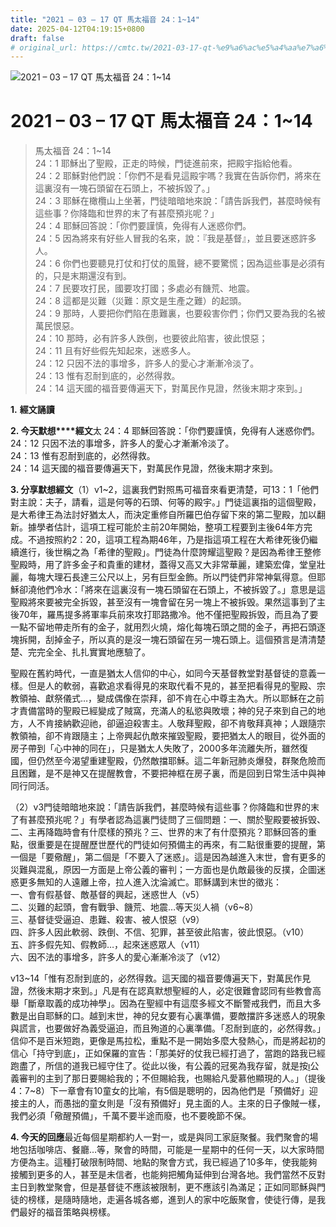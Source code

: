 ```yaml
---
title: "2021 – 03 – 17 QT 馬太福音 24：1~14"
date: 2025-04-12T04:19:15+0800
draft: false
# original_url: https://cmtc.tw/2021-03-17-qt-%e9%a6%ac%e5%a4%aa%e7%a6%8f%e9%9f%b3-24%ef%bc%9a114
---
```


![2021 – 03 – 17 QT 馬太福音 24：1\~14](/images/qt.jpg   "2021 – 03 – 17 QT 馬太福音 24：1\~14")

# 2021 – 03 – 17 QT 馬太福音 24：1\~14

> 馬太福音 24：1\~14  
> 24：1 耶穌出了聖殿，正走的時候，門徒進前來，把殿宇指給他看。  
> 24：2 耶穌對他們說：「你們不是看見這殿宇嗎？我實在告訴你們，將來在這裏沒有一塊石頭留在石頭上，不被拆毀了。」  
> 24：3 耶穌在橄欖山上坐著，門徒暗暗地來說：「請告訴我們，甚麼時候有這些事？你降臨和世界的末了有甚麼預兆呢？」  
> 24：4 耶穌回答說：「你們要謹慎，免得有人迷惑你們。  
> 24：5 因為將來有好些人冒我的名來，說：『我是基督』，並且要迷惑許多人。  
> 24：6 你們也要聽見打仗和打仗的風聲，總不要驚慌；因為這些事是必須有的，只是末期還沒有到。  
> 24：7 民要攻打民，國要攻打國；多處必有饑荒、地震。  
> 24：8 這都是災難（災難：原文是生產之難）的起頭。  
> 24：9 那時，人要把你們陷在患難裏，也要殺害你們；你們又要為我的名被萬民恨惡。  
> 24：10 那時，必有許多人跌倒，也要彼此陷害，彼此恨惡；  
> 24：11 且有好些假先知起來，迷惑多人。  
> 24：12 只因不法的事增多，許多人的愛心才漸漸冷淡了。  
> 24：13 惟有忍耐到底的，必然得救。  
> 24：14 這天國的福音要傳遍天下，對萬民作見證，然後末期才來到。」

**1.** **經文誦讀**

**2. 今天默想****經文**太 24：4 耶穌回答說：「你們要謹慎，免得有人迷惑你們。  
24：12 只因不法的事增多，許多人的愛心才漸漸冷淡了。  
24：13 惟有忍耐到底的，必然得救。  
24：14 這天國的福音要傳遍天下，對萬民作見證，然後末期才來到。

**3. 分享默想經文**（1）v1\~2，這裏我們對照馬可福音來看更清楚，可13：1「他們對主說：夫子，請看，這是何等的石頭、何等的殿宇。」門徒這裏指的這個聖殿，是大希律王為法討好猶太人，而決定重修自所羅巴伯存留下來的第二聖殿，加以翻新。據學者估計，這項工程可能於主前20年開始，整項工程要到主後64年方完成。不過按照約2：20，這項工程為期46年，乃是指這項工程在大希律死後仍繼續進行，後世稱之為「希律的聖殿」。門徒為什麼誇耀這聖殿？是因為希律王整修聖殿時，用了許多金子和貴重的建材，蓋得又高又大非常華麗，建築宏偉，堂皇壯麗，每塊大理石長達三公尺以上，另有巨型金飾。所以門徒們非常神氣得意。但耶穌卻澆他們冷水：「將來在這裏沒有一塊石頭留在石頭上，不被拆毀了。」意思是這聖殿將來要被完全拆毀，甚至沒有一塊會留在另一塊上不被拆毁。果然這事到了主後70年，羅馬提多將軍率兵前來攻打耶路撒冷。他不僅把聖殿拆毁，而且為了要一點不留地帶走所有的金子，就用烈火燒，熔化每塊石頭之間的金子，再把石頭逐塊拆開，刮掉金子，所以真的是沒一塊石頭留在另一塊石頭上。這個預言是清清楚楚、完完全全、扎扎實實地應驗了。

聖殿在舊約時代，一直是猶太人信仰的中心，如同今天基督教堂對基督徒的意義一樣。但是人的軟弱，喜歡追求看得見的來取代看不見的，甚至把看得見的聖殿、宗教領袖、獻祭儀式…，變成偶像在崇拜，卻不肯在心中尊主為大。所以耶穌在之前才責備當時的聖殿已經變成了賊窩，充滿人的私慾與敗壞；神的兒子來到自己的地方，人不肯接納歡迎祂，卻逼迫殺害主。人敬拜聖殿，卻不肯敬拜真神；人跟隨宗教領袖，卻不肯跟隨主；上帝興起仇敵來摧毀聖殿，要把猶太人的眼目，從外面的房子帶到「心中神的同在」，只是猶太人失敗了，2000多年流離失所，雖然復國，但仍然至今渴望重建聖殿，仍然敵擋耶穌。這二年新冠肺炎爆發，群聚危險而且困難，是不是神又在提醒教會，不要把神框在房子裏，而是回到日常生活中與神同行同活。

（2）v3門徒暗暗地來說：「請告訴我們，甚麼時候有這些事？你降臨和世界的末了有甚麼預兆呢？」有學者認為這裏門徒問了三個問題：一、關於聖殿要被拆毁、二、主再降臨時會有什麼樣的預兆？三、世界的末了有什麼預兆？耶穌回答的重點，很重要是在提醒歷世歷代的門徒如何預備主的再來，有二點很重要的提醒，第一個是「要儆醒」，第二個是「不要入了迷惑」。這是因為越進入末世，會有更多的災難與混亂，原因一方面是上帝公義的審判；一方面也是仇敵最後的反撲，企圖迷惑更多無知的人遠離上帝，拉人進入沈淪滅亡。耶穌講到末世的徵兆：  
一、會有假基督、敵基督的興起，迷惑世人（v5）  
二、災難的起頭，會有戰爭、饑荒、地震…等天災人禍（v6\~8）  
三、基督徒受逼迫、患難、殺害、被人恨惡（v9）  
四、許多人因此軟弱、跌倒、不信、犯罪，甚至彼此陷害，彼此恨惡。（v10）  
五、許多假先知、假教師…，起來迷惑眾人（v11）  
六、因不法的事增多，許多人的愛心漸漸冷淡了（v12）

v13\~14「惟有忍耐到底的，必然得救。這天國的福音要傳遍天下，對萬民作見證，然後末期才來到。」凡是有在認真默想聖經的人，必定很難會認同有些教會高舉「斷章取義的成功神學」。因為在聖經中有這麼多經文不斷警戒我們，而且大多數是出自耶穌的口。越到末世，神的兒女要有心裏準備，要敵擋許多迷惑人的現象與謊言，也要做好為義受逼迫，而且殉道的心裏準備。「忍耐到底的，必然得救。」信仰不是百米短跑，更像是馬拉松，重點不是一開始多麼大發熱心，而是將起初的信心「持守到底」，正如保羅的宣告：「那美好的仗我已經打過了，當跑的路我已經跑盡了，所信的道我已經守住了。從此以後，有公義的冠冕為我存留，就是按公義審判的主到了那日要賜給我的；不但賜給我，也賜給凡愛慕他顯現的人。」（提後4：7\~8）下一章會有10童女的比喻，有5個是聰明的，因為他們是「預備好」迎接主的人，而愚拙的童女則是「沒有預備好」見主面的人。主來的日子像賊一樣，我們必須「儆醒預備」，千萬不要半途而廢，也不要晚節不保。

**4. 今天的回應**最近每個星期都約人一對一，或是與同工家庭聚餐。我們聚會的場地包括咖啡店、餐廳…等，聚會的時間，可能是一星期中的任何一天，以大家時間方便為主。這種打破限制時間、地點的聚會方式，我已經過了10多年，使我能夠接觸到更多的人，甚至是未信者，也能夠把觸角延伸到台灣各地。我們當然不反對主日到教堂聚會，但是基督徒不應該被限制，更不應該引為滿足；正如同耶穌與門徒的榜樣，是隨時隨地，走遍各城各鄉，進到人的家中吃飯聚會，使徒行傳，是我們最好的福音策略與榜樣。
